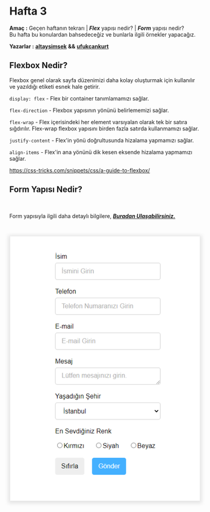 # Hafta 3

**Amaç :** Geçen haftanın tekrarı | ***Flex*** yapısı nedir? | ***Form*** yapısı nedir? <br> Bu hafta bu konulardan bahsedeceğiz ve bunlarla ilgili örnekler yapacağız.

**Yazarlar :** [**altaysimsek**](https://github.com/altaysimsek) **&&** [**ufukcankurt**](https://github.com/ufukcankurt)


## Flexbox Nedir?

Flexbox genel olarak sayfa düzenimizi daha kolay oluşturmak için kullanılır ve yazıldığı etiketi esnek hale getirir.

`display: flex` - Flex bir container tanımlamamızı sağlar.

`flex-direction` - Flexbox yapısının yönünü belirlememizi sağlar.

`flex-wrap` - Flex içerisindeki her element varsıyalan olarak tek bir satıra sığdırılır. Flex-wrap flexbox yapısını birden fazla satırda kullanmamızı sağlar.

`justify-content` - Flex'in yönü doğrultusunda hizalama yapmamızı sağlar.

`align-items` - Flex'in ana yönünü dik kesen eksende hizalama yapmamızı sağlar.

https://css-tricks.com/snippets/css/a-guide-to-flexbox/

## Form Yapısı Nedir? 

<br> 

Form  yapısıyla ilgili daha detaylı bilgilere, ***[Buradan Ulaşabilirsiniz.](https://www.w3schools.com/html/html_forms.asp)***

<br>

<p align="center">
	<img alt="html-tag" src="img/form.png" width="500"
  style="box-shadow: 0px 2px 10px 5px rgba(0,0,0, .1)">
</p>